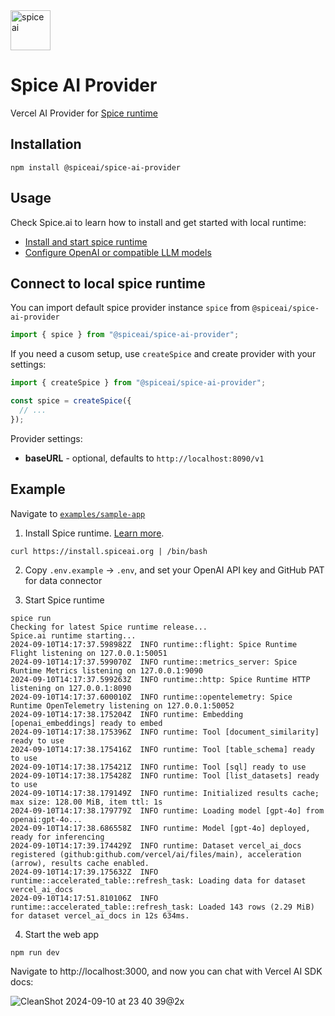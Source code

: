 <img src="https://www.spiceai.org/spice-logotype.png" alt="spice ai" width="64" />

# Spice AI Provider

Vercel AI Provider for [Spice runtime](https://www.spiceai.org/)

## Installation

```shell
npm install @spiceai/spice-ai-provider
```

## Usage

Check Spice.ai to learn how to install and get started with local runtime:
- [Install and start spice runtime](https://docs.spiceai.org/getting-started)
- [Configure OpenAI or compatible LLM models](https://docs.spiceai.org/components/models/openai)

## Connect to local spice runtime

You can import default spice provider instance `spice` from `@spiceai/spice-ai-provider`

```ts
import { spice } from "@spiceai/spice-ai-provider";
```

If you need a cusom setup, use `createSpice` and create provider with your settings:

```ts
import { createSpice } from "@spiceai/spice-ai-provider";

const spice = createSpice({
  // ...
});
```

Provider settings:

- **baseURL** - optional, defaults to `http://localhost:8090/v1`

## Example

Navigate to [`examples/sample-app`](https://github.com/spiceai/spice-ai-provider/tree/trunk/examples/sample-app)

1. Install Spice runtime. [Learn more](https://docs.spiceai.org).

```shell
curl https://install.spiceai.org | /bin/bash
```

2. Copy `.env.example` → `.env`, and set your OpenAI API key and GitHub PAT for data connector

3. Start Spice runtime

```console
spice run
Checking for latest Spice runtime release...
Spice.ai runtime starting...
2024-09-10T14:17:37.598982Z  INFO runtime::flight: Spice Runtime Flight listening on 127.0.0.1:50051
2024-09-10T14:17:37.599070Z  INFO runtime::metrics_server: Spice Runtime Metrics listening on 127.0.0.1:9090
2024-09-10T14:17:37.599263Z  INFO runtime::http: Spice Runtime HTTP listening on 127.0.0.1:8090
2024-09-10T14:17:37.600010Z  INFO runtime::opentelemetry: Spice Runtime OpenTelemetry listening on 127.0.0.1:50052
2024-09-10T14:17:38.175204Z  INFO runtime: Embedding [openai_embeddings] ready to embed
2024-09-10T14:17:38.175396Z  INFO runtime: Tool [document_similarity] ready to use
2024-09-10T14:17:38.175416Z  INFO runtime: Tool [table_schema] ready to use
2024-09-10T14:17:38.175421Z  INFO runtime: Tool [sql] ready to use
2024-09-10T14:17:38.175428Z  INFO runtime: Tool [list_datasets] ready to use
2024-09-10T14:17:38.179149Z  INFO runtime: Initialized results cache; max size: 128.00 MiB, item ttl: 1s
2024-09-10T14:17:38.179779Z  INFO runtime: Loading model [gpt-4o] from openai:gpt-4o...
2024-09-10T14:17:38.686558Z  INFO runtime: Model [gpt-4o] deployed, ready for inferencing
2024-09-10T14:17:39.174429Z  INFO runtime: Dataset vercel_ai_docs registered (github:github.com/vercel/ai/files/main), acceleration (arrow), results cache enabled.
2024-09-10T14:17:39.175632Z  INFO runtime::accelerated_table::refresh_task: Loading data for dataset vercel_ai_docs
2024-09-10T14:17:51.810106Z  INFO runtime::accelerated_table::refresh_task: Loaded 143 rows (2.29 MiB) for dataset vercel_ai_docs in 12s 634ms.
```

4. Start the web app

```shell
npm run dev
```

Navigate to http://localhost:3000, and now you can chat with Vercel AI SDK docs:

![CleanShot 2024-09-10 at 23 40 39@2x](https://github.com/user-attachments/assets/bbde759e-15c4-4667-b82c-1451c0b044a3)
